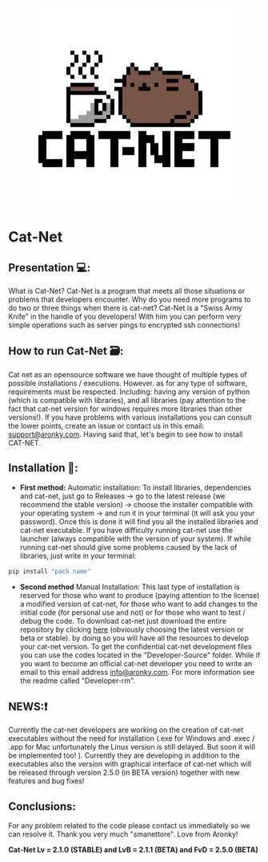<div align="center">
    <img src="Other Source/CAT-NET-ICON.png" alt="Logo" width="400" height="400">
  </a>
</div>

# Cat-Net
## Presentation 💻:
What is Cat-Net? Cat-Net is a program that meets all those situations or problems that developers encounter. Why do you need more programs to do two or three things when there is cat-net? Cat-Net is a "Swiss Army Knife" in the handle of you developers! With him you can perform very simple operations such as server pings to encrypted ssh connections!
## How to run Cat-Net 🗃:
Cat net as an opensource software we have thought of multiple types of possible installations / executions.
However. as for any type of software, requirements must be respected. Including: having any version of python (which is compatible with libraries), and all libraries (pay attention to the fact that cat-net version for windows requires more libraries than other versions!). If you have problems with various installations you can consult the lower points, create an issue or contact us in this email: [support@aronky.com](). Having said that, let's begin to see how to install CAT-NET.
## Installation 💽:
- **First method:**
Automatic installation:
To install libraries, dependencies and cat-net, just go to Releases -> go to the latest release (we recommend the stable version) -> choose the installer compatible with your operating system -> and run it in your terminal (it will ask you your password). Once this is done it will find you all the installed libraries and cat-net executable. If you have difficulty running cat-net use the launcher (always compatible with the version of your system). If while running cat-net should give some problems caused by the lack of libraries, just write in your terminal:
```bash
pip install "pack name"
```
- **Second method**
Manual Installation:
This last type of installation is reserved for those who want to produce (paying attention to the license) a modified version of cat-net, for those who want to add changes to the initial code (for personal use and not) or for those who want to test / debug the code. To download cat-net just download the entire repository by clicking [here](https://github.com/AronkyTechnologies/Cat-Net/releases) (obviously choosing the latest version or beta or stable). by doing so you will have all the resources to develop your cat-net version. To get the confidential cat-net development files you can use the codes located in the "Developer-Source" folder. While if you want to become an official cat-net developer you need to write an email to this email address [info@aronky.com](). For more information see the readme called "Developer-rm".

## NEWS:❗️
Currently the cat-net developers are working on the creation of cat-net executables without the need for installation (.exe for Windows and .exec / .app for Mac unfortunately the Linux version is still delayed. But soon it will be implemented too! ). Currently they are developing in addition to the executables also the version with graphical interface of cat-net which will be released through version 2.5.0 (in BETA version) together with new features and bug fixes!

## Conclusions:
For any problem related to the code please contact us immediately so we can resolve it. Thank you very much "smanettore". Love from Aronky! 
 
 **Cat-Net Lv = 2.1.0 (STABLE) and LvB = 2.1.1 (BETA) and FvD = 2.5.0 (BETA)**
